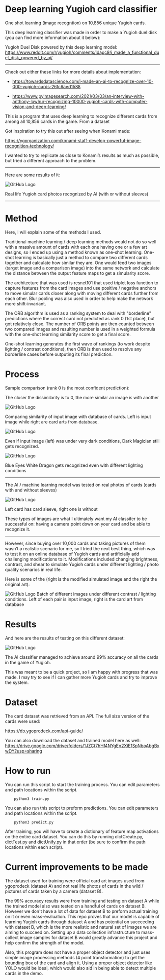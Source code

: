 # Deep learning Yugioh card classifier
One shot learning (image recogntion) on 10,856 unique Yugioh cards. 

This deep learning classifier was made in order to make a Yugioh duel disk (you can find more information about it below):


Yugioh Duel Disk powered by this deep learning model:
https://www.reddit.com/r/yugioh/comments/idagc9/i_made_a_functional_duel_disk_powered_by_ai/

_______________________________________________________________

Check out either these links for more details about implementation:

-   https://towardsdatascience.com/i-made-an-ai-to-recognize-over-10-000-yugioh-cards-26fc6aed1588

-   https://www.pyimagesearch.com/2021/03/03/an-interview-with-anthony-lowhur-recognizing-10000-yugioh-cards-with-computer-vision-and-deep-learning/


This is a program that uses deep learning to recognize different cards from among all 10,856 cards in the game. From a dataset 

Got inspiration to try this out after seeing when Konami made:

https://ygorganization.com/konami-staff-develop-powerful-image-recognition-technology/

I wanted to try to replicate as close to Konami’s results as much as possible, but tried a different approach to the problem.

_______________________________________________________________

Here are some results of it:

![GitHub Logo](/images/0.png)

Real life Yugioh card photos recognized by AI (with or without sleeves)
_______________________________________________________________

# **__Method__**

Here, I will explain some of the methods I used. 

Traditional machine learning / deep learning methods would not do so well with a massive amount of cards with each one having one or a few art designs, so I ended up using a method known as one-shot learning. One-shot learning is basically just a method to compare two different cards together and calculate how similar they are. One would feed two images (target image and a comparison image) into the same network and calculate the distance between the output feature maps to get a simularity score. 

The architecture that was used is resnet101 that used triplet loss function to capture features from the card images and use positive / negative anchors to move simular cards closer along with moving different cards further from each other. Blur pooling was also used in order to help make the network more shift-invariant.

The ORB algorithm is used as a ranking system to deal with "borderline" predictions where the correct card not predicted as rank 0 (1st place), but got relatively close. The number of ORB points are then counted between two compared images and resulting number is used in a weighted formula with the one-shot learning similarity score to get a final score.

One-shot learning generates the first wave of rankings (to work despite lighting / contrast conditions), then ORB is then used to resolve any borderline cases before outputing its final prediction.

# **__Process__**

Sample comparison (rank 0 is the most confident prediction):

The closer the dissimilarity is to 0, the more similar an image is with another

![GitHub Logo](/images/1.png)

Comparing similarity of input image with database of cards. Left is input image while right are card arts from database.

![GitHub Logo](/images/2.png)

Even if input image (left) was under very dark conditions, Dark Magician still gets recognized.

![GitHub Logo](/images/3.png)

Blue Eyes White Dragon gets recognized even with different lighting conditions

_______________________________________________________________

The AI / machine learning model was tested on real photos of cards (cards with and without sleeves)

![GitHub Logo](/images/4.png)

Left card has card sleeve, right one is without

These types of images are what I ultimately want my AI classifer to be successful on: having a camera point down on your card and be able to recognize it.

_______________________________________________________________

However, since buying over 10,000 cards and taking pictures of them wasn’t a realistic scenario for me, so I tried the next best thing, which was to test it on an online database of Yugioh cards and artificially add challenging modifications to it. Modifications included changing brightness, contrast, and shear to simulate Yugioh cards under different lighting / photo quality scenarios in real life.

Here is some of the (right is the modified simulated image and the right the original art):

![GitHub Logo](/images/5.png)
Batch of different images under different contrast / lighting conditions. Left of each pair is input image, right is the card art from database

# **__Results__**

And here are the results of testing on this different dataset:

![GitHub Logo](/images/6.png)

The AI classifier managed to achieve around 99% accuracy on all the cards in the game of Yugioh.

This was meant to be a quick project, so I am happy with progress that was made. I may try to see if I can gather more Yugioh cards and try to improve the system.

# **__Dataset__**
The card dataset was retrieved from an API. The full size version of the cards were used:

https://db.ygoprodeck.com/api-guide/

You can also download the dataset and trained model here as well:
https://drive.google.com/drive/folders/1JZCt7hHf4NYgEp2XiE1SpNboAbgBxwDY?usp=sharing

# **__How to run__**

You can run this script to start the training process. You can edit parameters and path locations within the script.
```
	python3 train.py
```

You can also run this script to preform predictions. You can edit parameters and path locations within the script.
```
	python3 predict.py
```
After training, you will have to create a dictionary of feature map activations on the entire card dataset. You can do this by running dictCreate.py, dictTest.py and dictUnify.py in that order (be sure to confirm the path locations within each script).



# **__Current improvements to be made__**

The dataset used for training were official card art images used from ygoprodeck (dataset A) and not real life photos of cards in the wild / pictures of cards taken by a camera (dataset B). 

The 99% accuracy results were from training and testing on dataset A while the trained model also was tested on a handful of cards on dataset B. However we don't have a lot of data for dataset B to preform actual training on it or even mass-evaluation. This repo proves that our model is capable of learning Yugioh cards through dataset A and has potential on succeeding with dataset B, which is the more realistic and natural set of images we are aiming to succeed on. Setting up a data collection infrastructure to mass-collect image samples for dataset B would greatly advance this project and help confirm the strength of the model.


Also, this program does not have a proper object detector and just uses simple image processing methods (4 point transformation) to get the bounding box of the card and align it. Using a proper object detector like YOLO would be ideal, which would also aid in being able to detect multiple cards in the demo.

